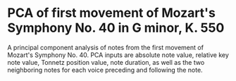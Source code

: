 # PCA of first movement of Mozart's Symphony No. 40 in G minor, K. 550
A principal component analysis of notes from the first movement of Mozart's Symphony No. 40. PCA inputs are absolute note value, relative key note value, Tonnetz position value, note duration, as well as the two neighboring notes for each voice preceding and following the note.
